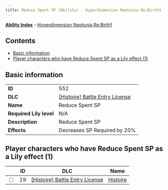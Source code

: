 ```yaml
---
title: Reduce Spent SP (Ability) - Hyperdimension Neptunia Re;Birth1
---
```


[**Ability Index**](/neptunia/rb1/ability/index.html) - [Hyperdimension Neptunia Re;Birth1](/neptunia/rb1)

## Contents

- [Basic information](#basic-information)
- [Player characters who have Reduce Spent SP as a Lily effect (1)](#player-characters-who-have-reduce-spent-sp-as-a-lily-effect-1)

## Basic information

|   |   |
| -- | -- |
| **ID** | 552
**DLC** | [[Histoire] Battle Entry License](/neptunia/rb1/dlc/9-histoire.html)
**Name** | Reduce Spent SP
**Required Lily level** | N/A
**Description** | Reduce Spent SP
**Effects** | Decreases SP Required by 20% |


## Player characters who have Reduce Spent SP as a Lily effect (1)

|    | ID | DLC | Name |
| -- | -- | --- | ---- |
| <input type="checkbox" id="rb1-player-9-19" class="trackbox" /> | 19 | [[Histoire] Battle Entry License](/neptunia/rb1/dlc/9-histoire.html) | [Histoire](/neptunia/rb1/player/9-19-histoire.html) |
